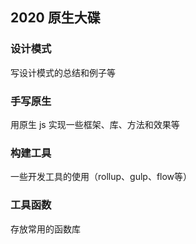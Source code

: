 ## 2020 原生大碟

### 设计模式
写设计模式的总结和例子等

### 手写原生
用原生 js 实现一些框架、库、方法和效果等

### 构建工具
一些开发工具的使用（rollup、gulp、flow等）

### 工具函数
存放常用的函数库

